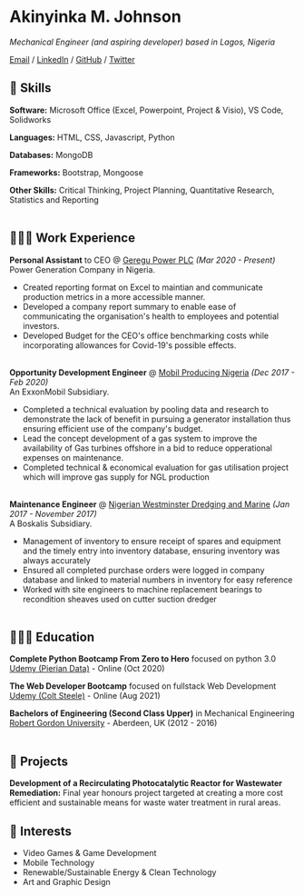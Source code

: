 # Akinyinka M. Johnson

_Mechanical Engineer (and aspiring developer) based in Lagos, Nigeria_<br>

[Email](mailto:akinj@outlook.com) / [LinkedIn](https://www.linkedin.com/in/akinjohnson/) / [GitHub](https://github.com/AkinMJ) / [Twitter](https://twitter.com/manlikekin/)

## 📌 Skills

**Software:** Microsoft Office (Excel, Powerpoint, Project & Visio), VS Code, Solidworks
 
**Languages:** HTML, CSS, Javascript, Python

**Databases:** MongoDB

**Frameworks:** Bootstrap, Mongoose

**Other Skills:** Critical Thinking, Project Planning, Quantitative Research, Statistics and Reporting 
<br><br>

## 👨🏽‍💻 Work Experience

**Personal Assistant** to CEO @ [Geregu Power PLC](https://www.geregupowerplc.com) _(Mar 2020 - Present)_ <br>
Power Generation Company in Nigeria.
  - Created reporting format on Excel to maintian and communicate production metrics in a more accessible manner.
  - Developed a company report summary to enable ease of communicating the organisation's health to employees and potential investors. 
  - Developed Budget for the CEO's office benchmarking costs while incorporating allowances for Covid-19's possible effects.
<br><br>

**Opportunity Development Engineer** @ [Mobil Producing Nigeria](https://corporate.exxonmobil.com/Locations/Nigeria/Mobil-Producing-Nigeria-Unlimited-MPN-operations) _(Dec 2017 - Feb 2020)_ <br>
An ExxonMobil Subsidiary.
  - Completed a technical evaluation by pooling data and research to demonstrate the lack of benefit in pursuing a generator installation thus ensuring efficient use of the company's budget.
  - Lead the concept development of a gas system to improve the availability of Gas turbines offshore in a bid to reduce opperational expenses on maintenance. 
  - Completed technical & economical evaluation for gas utilisation project which will improve gas supply for NGL production
<br><br>

**Maintenance Engineer** @ [Nigerian Westminster Dredging and Marine](https://nigeria.boskalis.com/about-us/company-profile/nigerian-westminster-dredging-and-marine-ltd.html) _(Jan 2017 - November 2017)_ <br>
A Boskalis Subsidiary.
  - Management of inventory to ensure receipt of spares and equipment and the timely entry into inventory database, ensuring inventory was always accurately
  - Ensured all completed purchase orders were logged in company database and linked to material numbers in inventory for easy reference
  - Worked with site engineers to machine replacement bearings to recondition sheaves used on cutter suction dredger
<br><br>

## 👨🏽‍🎓 Education

**Complete Python Bootcamp From Zero to Hero** focused on python 3.0 <br>
[Udemy (Pierian Data)](https://www.udemy.com/share/101W8QAEIdclhWQnUJ/) - Online (Oct 2020)

**The Web Developer Bootcamp** focused on fullstack Web Development <br>
[Udemy (Colt Steele)](https://www.udemy.com/share/101W9CAEIdclhWQnUJ/) - Online (Aug 2021)

**Bachelors of Engineering (Second Class Upper)** in Mechanical Engineering <br>
[Robert Gordon University](https://www.rgu.ac.uk/) - Aberdeen, UK (2012 - 2016)
<br><br>

## 📃 Projects

**Development of a Recirculating Photocatalytic Reactor for Wastewater Remediation:** Final year honours project targeted at creating a more cost efficient and sustainable means for waste water treatment in rural areas. 

## 🤔 Interests
  - Video Games & Game Development 
  - Mobile Technology 
  - Renewable/Sustainable Energy & Clean Technology
  - Art and Graphic Design 
